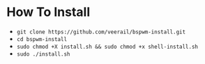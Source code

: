 # How To Install
- `git clone https://github.com/veerail/bspwm-install.git`
- `cd bspwm-install`
- `sudo chmod +X install.sh && sudo chmod +x shell-install.sh`
- `sudo ./install.sh`